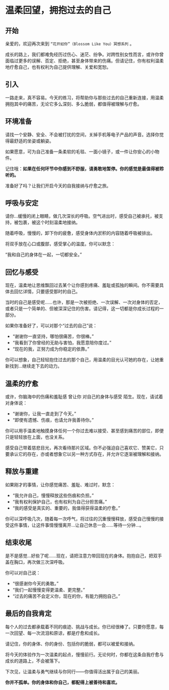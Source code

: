 # 温柔回望，拥抱过去的自己

## 开始

亲爱的，欢迎再次来到 `“花开如你”（Blossom Like You）冥想系列` 。

成长的路上，我们都难免经历过伤心、迷茫、纷争。对跨性别女性而言，或许你曾面临过更多的误解、否定、拒绝，甚至身体带来的伤痛。但请记住，你有权利温柔地疗愈自己，也有权利为自己提供理解、关爱和宽恕。

## 引入

一路走来，真不容易。今天的练习，将帮助你与那些过去的自己重新连接，用温柔拥抱其中的痛苦，无论它多么深刻、多么脆弱，都值得被理解与疗愈。

## 环境准备

请找一个安静、安全、不会被打扰的空间，关掉手机等电子产品的声音。选择你觉得最舒适的坐姿或躺姿。

如果愿意，可为自己准备一条柔软的毛毯、一面小镜子，或一件让你安心的小物件。

记住哦：**如果在任何环节中你感到不舒服，请勇敢地暂停。你的感觉是最值得被聆听的。**

准备好了吗？让我们开启今天的自我接纳与疗愈之旅。

## 呼吸与安定

请你…缓慢的闭上眼睛，做几次深长的呼吸。空气进出时，感受自己被承托，被支持，被包裹，被这个时刻温柔地接纳。

随着呼吸，慢慢的，卸下你的疲惫，感受身体内淤积的内容随着呼吸被排出。

将双手放在心口或腹部，感受掌心的温度。你可以默念：

“我和自己的身体在一起，一切都安全。”

## 回忆与感受

现在，温柔地让思维飘回过去某个让你感到疼痛、羞耻或孤独的瞬间。你不需要具体去回忆详情，只要感受那时的自己。	

当时的自己是感受呢……也许，那是一次被拒绝、一次误解、一次对身体的否定，或者只是一个简单的、但被深深记住的伤害。请记得，这一切都是你成长过程的一部分。

如果你准备好了，可以对那个“过去的自己”说：

- “谢谢你一直坚持，哪怕很痛苦，你很棒。”
- “我看到了你曾经的无助与害怕，我愿意陪你度过。”
- “现在的我，正努力成为你稳定的依靠。”

你可以想象，自己轻轻抱住过去的那个自己，用温柔的目光认可她的存在，让她重新找到…继续走下去的动力。

## 温柔的疗愈

或许，你脑海中的伤痛和羞耻感 曾让你 对自己的身体与感受 陌生。现在，请试着对身体说：

- “谢谢你，让我一直走到了今天。”
- “即使有遗憾、伤痕，也请允许我善待你。”

你可以用手温柔地触摸身体任何一个你过去难以接受、甚至感到痛苦的部位，即便只是轻轻放在上面，也没关系。

感受自己带着慈悲目光，再次看待那片区域。你不必强迫自己喜欢它、赞美它，只要承认它的存在，亦或者想象它以另一种方式存在，并允许它逐渐被理解和接纳。

## 释放与重建

如果刚才的事情，让你感觉痛苦、羞耻、难过时，默念：

- “我允许自己，慢慢释放这些伤痕和负担。”
- “我有权利保护自己，也有权利为自己分担苦痛。”
- “我的感受是真实的、重要的，我值得获得温柔的疗愈。”

你可以深呼吸几次，随着每一次呼气，将过往的沉重慢慢释放，感受自己慢慢的接受这件事情，让这件事情慢慢离开…让自己休息一会……等待一分钟…。

## 结束收尾

是不是感觉…好些了呢……现在，请把注意力带回现在的身体。抱抱自己，把双手盖在胸口，再次做三次深呼吸。

你可以对自己说：

- “很感谢你今天的勇敢。”
- “我们一起慢慢变得更温柔、更完整。”
- “过去的痛苦不会定义你，现在的你，有能力拥抱自己。”

## 最后的自我肯定

每个人的过去都承载着不同的痕迹、挑战与成长。你已经很棒了。只要你愿意，每一次回望、每一次流泪和原谅，都是疗愈和成长。

请记住，你的身体、你的身份、包括你的脆弱，都可以被爱和接纳。

将今天的体验作为一次温柔的起点，慢慢前行。无论何时，你都在这条自我疗愈与成长的道路上，不会被落下。

下次见，让温柔与勇气继续与你同行——你值得活出属于自己的美丽。

**你并不孤单。你的身体和你自己，都配得上被善待和喜欢。**